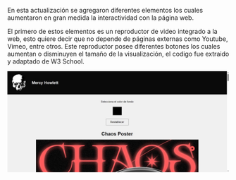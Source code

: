 En esta actualización se agregaron diferentes elementos los cuales aumentaron en gran medida la interactividad con la página web.

El primero de estos elementos es un reproductor de video integrado a la web, esto quiere decir que no depende de páginas externas como Youtube, Vimeo, entre otros. Este reproductor
posee diferentes botones los cuales aumentan o disminuyen el tamaño de la visualización, el codigo fue extraido y adaptado de W3 School.

![imagen](./screenshots.jpg)
